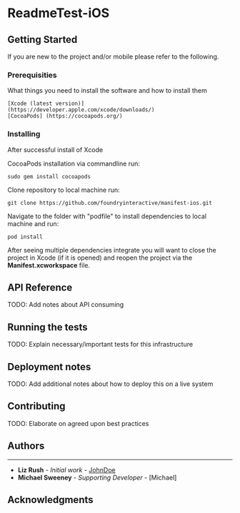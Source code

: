 # ReadmeTest-iOS

## Getting Started

If you are new to the project and/or mobile please refer to the following.

### Prerequisities

What things you need to install the software and how to install them

```
[Xcode (latest version)] (https://developer.apple.com/xcode/downloads/)
[CocoaPods] (https://cocoapods.org/)
```

### Installing

After successful install of Xcode

CocoaPods installation via commandline run:

```
sudo gem install cocoapods
```

Clone repository to local machine run:

```
git clone https://github.com/foundryinteractive/manifest-ios.git
```

Navigate to the folder with "podfile" to install dependencies to local machine and run:

```
pod install
```

After seeing multiple dependencies integrate you will want to close the project in Xcode (if it is opened) and reopen the project via the **Manifest.xcworkspace** file.

## API Reference

TODO: Add notes about API consuming

## Running the tests

TODO: Explain necessary/important tests for this infrastructure

## Deployment notes

TODO: Add additional notes about how to deploy this on a live system

## Contributing

TODO: Elaborate on agreed upon best practices

## Authors

* **
* **Liz Rush** - *Initial work* - [JohnDoe](https://github.com/JohnDoe)
* **Michael Sweeney** - *Supporting Developer* - [Michael]

## Acknowledgments
